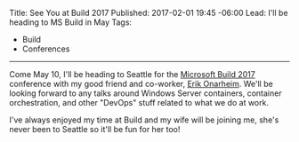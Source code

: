 ﻿Title: See You at Build 2017
Published: 2017-02-01 19:45 -06:00
Lead: I'll be heading to MS Build in May
Tags:
- Build
- Conferences
---

Come May 10, I'll be heading to Seattle for the [Microsoft Build 2017](http://build.microsoft.com) conference with my good friend and co-worker, [Erik Onarheim](http://twitter.com/erikonarheim). We'll be looking forward to any talks around Windows Server containers, container orchestration, and other "DevOps" stuff related to what we do at work.

I've always enjoyed my time at Build and my wife will be joining me, she's never been to Seattle so it'll be fun for her too!
